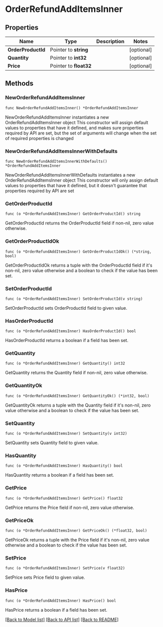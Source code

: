 # OrderRefundAddItemsInner

## Properties

Name | Type | Description | Notes
------------ | ------------- | ------------- | -------------
**OrderProductId** | Pointer to **string** |  | [optional] 
**Quantity** | Pointer to **int32** |  | [optional] 
**Price** | Pointer to **float32** |  | [optional] 

## Methods

### NewOrderRefundAddItemsInner

`func NewOrderRefundAddItemsInner() *OrderRefundAddItemsInner`

NewOrderRefundAddItemsInner instantiates a new OrderRefundAddItemsInner object
This constructor will assign default values to properties that have it defined,
and makes sure properties required by API are set, but the set of arguments
will change when the set of required properties is changed

### NewOrderRefundAddItemsInnerWithDefaults

`func NewOrderRefundAddItemsInnerWithDefaults() *OrderRefundAddItemsInner`

NewOrderRefundAddItemsInnerWithDefaults instantiates a new OrderRefundAddItemsInner object
This constructor will only assign default values to properties that have it defined,
but it doesn't guarantee that properties required by API are set

### GetOrderProductId

`func (o *OrderRefundAddItemsInner) GetOrderProductId() string`

GetOrderProductId returns the OrderProductId field if non-nil, zero value otherwise.

### GetOrderProductIdOk

`func (o *OrderRefundAddItemsInner) GetOrderProductIdOk() (*string, bool)`

GetOrderProductIdOk returns a tuple with the OrderProductId field if it's non-nil, zero value otherwise
and a boolean to check if the value has been set.

### SetOrderProductId

`func (o *OrderRefundAddItemsInner) SetOrderProductId(v string)`

SetOrderProductId sets OrderProductId field to given value.

### HasOrderProductId

`func (o *OrderRefundAddItemsInner) HasOrderProductId() bool`

HasOrderProductId returns a boolean if a field has been set.

### GetQuantity

`func (o *OrderRefundAddItemsInner) GetQuantity() int32`

GetQuantity returns the Quantity field if non-nil, zero value otherwise.

### GetQuantityOk

`func (o *OrderRefundAddItemsInner) GetQuantityOk() (*int32, bool)`

GetQuantityOk returns a tuple with the Quantity field if it's non-nil, zero value otherwise
and a boolean to check if the value has been set.

### SetQuantity

`func (o *OrderRefundAddItemsInner) SetQuantity(v int32)`

SetQuantity sets Quantity field to given value.

### HasQuantity

`func (o *OrderRefundAddItemsInner) HasQuantity() bool`

HasQuantity returns a boolean if a field has been set.

### GetPrice

`func (o *OrderRefundAddItemsInner) GetPrice() float32`

GetPrice returns the Price field if non-nil, zero value otherwise.

### GetPriceOk

`func (o *OrderRefundAddItemsInner) GetPriceOk() (*float32, bool)`

GetPriceOk returns a tuple with the Price field if it's non-nil, zero value otherwise
and a boolean to check if the value has been set.

### SetPrice

`func (o *OrderRefundAddItemsInner) SetPrice(v float32)`

SetPrice sets Price field to given value.

### HasPrice

`func (o *OrderRefundAddItemsInner) HasPrice() bool`

HasPrice returns a boolean if a field has been set.


[[Back to Model list]](../README.md#documentation-for-models) [[Back to API list]](../README.md#documentation-for-api-endpoints) [[Back to README]](../README.md)


